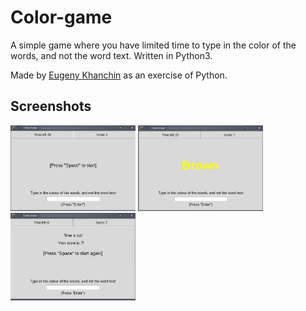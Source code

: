 # Color-game
A simple game where you have limited time to type in the color of the words, and not the word text. Written in Python3.

Made by [Eugeny Khanchin](https://github.com/eKhanchin) as an exercise of Python.
## Screenshots
<img src="Screenshots/Start.JPG" width="200">
<img src="Screenshots/Playing.JPG" width="200">
<img src="Screenshots/End.JPG" width="200">
